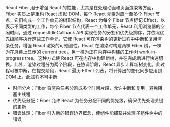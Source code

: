 React Fiber 用于增强 React 的性能，尤其是在处理动画和页面渲染等方面，Fiber 实质上是重构 React 虚拟 DOM，每个 React 元素对应一至多个 Fiber 节点，它们构成一个工作单元的树形结构，React 为每个 Fiber 节点标记 Effect，以表示不同类型的工作，每个 Fiber 节点代表一个工作单元，React 利用浏览器的空闲时间，通过 requestIdleCallback API 实现任务的分割和优先级排序，并依照优先级顺序执行这些工作单元，它使 React 可在渲染树的更新过程中中断和复用渲染任务，增强 React 渲染的可预测性。React 在渲染时构建两棵 Fiber 树，一棵为在屏幕上显示的 current tree，另一棵为正在内存中构建的工作树 work-in-progress tree。这种方式使 React 可在内存中构建新树，并在完成后进行快速切换。此外，渲染过程分为两个阶段，在协调阶段，React 异步计算新树变化，此过程可被中断，在提交阶段，React 遍历 Effect 列表，将计算出的变化同步应用到 DOM 上，此过程不可中断

- 时间分片：Fiber 将渲染任务分割成多个时间片段，允许中断和复用，避免阻塞主线程
- 优先级分配：Fiber 允许 React 为任务分配不同的优先级，确保优先处理关键的更新
- 错误处理：Fiber 引入新的错误边界概念，使组件能捕获并处理子组件树中的错误
